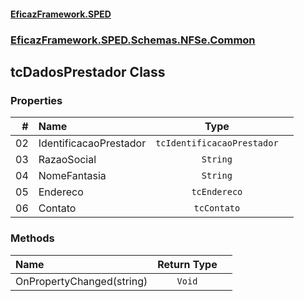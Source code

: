 #### [EficazFramework.SPED](EficazFrameworkSPED.md 'EficazFramework SPED')
### [EficazFramework.SPED.Schemas.NFSe.Common](EficazFramework.SPED.Schemas.NFSe.Common.md 'EficazFramework.SPED.Schemas.NFSe.Common')

## tcDadosPrestador Class
### Properties

| # | Name | Type | |
| ---: | :--- | :---: | :--- |
| 02 | IdentificacaoPrestador | `tcIdentificacaoPrestador` |  |
| 03 | RazaoSocial | `String` |  |
| 04 | NomeFantasia | `String` |  |
| 05 | Endereco | `tcEndereco` |  |
| 06 | Contato | `tcContato` |  |
### Methods

| Name | Return Type | |
| :--- | :---: | :--- |
| OnPropertyChanged(string) | `Void` |  |
